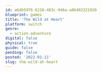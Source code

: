 ```yaml
---
id: a6db5976-6218-483c-946a-a06402221920
blueprint: games
title: 'The Wild at Heart'
platform: switch
genre:
  - action-adventure
digital: false
physical: true
guide: false
pending: false
posted: '2022-01-11'
slug: the-wild-at-heart
---
```

